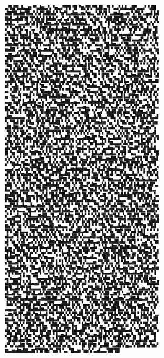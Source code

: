 ▃▜▟▜▃▙▃▆▝▚▟▆▃▚▝▅▃▞▜▜▝▉▝▇▞▛▞▜▟▊▃▜▝▃▞▟▟▃▟▛▃▃▞▝▟▉▟▇▜▙▟▆▜▙▞▞▟▜▟▉▟▞▝▅▜▃▟▅▃▅▞▆▃▝▟▚▜▝▃▆▟▄▃▅▝▞▜▞▃▄▟▐▟▇▟▃▟▟▛▇▝▛▟▞▟▐▟▟▞▃▞▃▞▄▜▙▟▄▝▄▜▅▝▝▟▉▟█▜▙▞▄▜▙▜▙▞▝▝▟▟▟▃▝▃▃▟▞▟▐▜▛▟▆▃▟▞▅▟▅▜▟▟▅▟▃▝▊▝▊▝▐▝▜▟▛▜▞▟▃▞▄▝▚▞▞▝▞▝▅▜▜▞▃▝▃▝▐▜▛▟▅▟▄▟▆▟▄▃▛▃▙▟▊▃▟▝▆▝▄▜▟▞▛▝▅▜▛▞▚▟▄▝▊▞▙▟▃▜▄▟▐▝▅▞▚▝▛▛▐▞▟▝▛▝█▞▃▟▛▟▟▞▙▜▚▜▄▞▄▃▄▟▞▃▃▟▛▛▐▛▇▝█▟▝▜▜▜▄▜▅▝▞▜▃▜▝▜▜▟█▟▅▞▝▝▆▟▉▝▟▝▐▟▊▝▇▟▊▃▃▟▚▟▝▞▛▟▅▟▅▜▟▃▆▝▉▜▚▃▟▜▝▝▇▃▙▟█▞▜▝▄▞▚▃▄▝█▟▅▃▞▝█▃▟▞▙▃▚▝▃▜▅▟▇▝▃▟▄▞▅▞▄▃▆▟▄▝▅▝▊▟▝▟▅▝▝▝▃▃▆▞▞▜▝▝▛▞▞▟▊▟▊▞▅▃▅▝▅▃▆▃▟▞▄▜▜▟▊▟▄▃▃▞▆▝▜▟▚▟▞▜▜▃▚▞▃▝▊▟▊▃▞▞▄▞▝▜▟▜▝▝▃▝▚▝▟▜▚▃▄▞▙▝▊▝▄▟▛▝▐▝▞▝▝▜▚▞▆▝▟▜▜▝▇▞▅▜▛▟▅▃▝▜▜▟▊▃▜▝▆▜▚▜▅▝▊▞▛▝▉▞▅▟▜▝▚▟█▜▚▟▄▟▞▟▅▟▐▜▃▝▚▝▇▜▃▝█▝▅▝▐▜▝▝▝▞▜▝▆▞▟▟▉▟▉▝▆▞▃▞▞▜▄▜▃▞▜▃▟▃▃▝█▞▄▝▚▜▛▃▅▞▝▞▜▟▃▜▚▟▅▟▐▜▞▞▟▞▙▃▟▟▜▃▚▝▊▟▄▞▜▜▜▝▅▃▅▞▃▟▉▝█▝▐▛▇▝▃▝▚▞▙▟▆▟▛▞▆▟▝▟▄▟█▞▙▟▐▞▙▃▛▟▟▞▆▟▊▃▛▃▛▃▚▞▟▝▊▃▝▃▚▝▉▞▜▟▐▃▝▟▉▞▙▃▆▃▆▟▝▃▙▝▜▃▃▛▐▝▆▃▝▞▙▟▞▝▚▝▜▜▅▝▇▟▅▃▜▟▆▃▛▟▃▞▆▜▝▞▜▞▄▝▅▃▝▟▛▞▝▝▚▞▜▝▇▃▄▛▇▞▝▝▜▟▅▃▝▞▆▃▄▞▙▃▝▞▅▜▄▜▜▝▅▜▟▜▛▟▚▞▄▝▆▃▜▝▜▟▝▝▉▟█▜▟▟█▟▇▃▛▞▚▃▆▝▅▝▞▜▄▝▊▃▙▟▐▃▛▛▇▝▝▝▟▝▞▃▃▜▄▛▐▃▟▟▞▃▚▝▃▞▙▃▙▟▉▃▄▃▚▜▚▟▅▟▟▜▙▃▛▞▛▝█▟▊▞▆▝▚▝▅▜▄▜▄▝▐▞▜▃▚▛▇▟▝▞▃▃▜▜▚▞▟▝▃▃▄▃▝▝▟▟▉▃▚▃▛▃▜▃▞▞▛▃▆▜▙▜▃▜▚▞▙▜▝▛▇▞▙▝▊▟▉▜▛▟▇▜▄▞▃▞▅▟▛▝▞▃▞▝▟▟▊▟▛▟▅▝▉▟▆▃▞▟▊▟▇▃▃▃▃▝▛▛▐▞▄▞▙▜▚▃▛▜▞▝▄▝▄▝█▃▟▞▙▃▞▜▙▝▞▝▅▞▅▜▜▟▟▜▃▟▚▝▜▟▐▛▐▜▄▝▛▟▞▜▟▟█▝▝▞▃▝▇▞▟▜▞▜▅▟▅▝▄▝▐▝▇▞▄▟▝▝█▞▆▜▅▟▊▟▇▃▞▝▆▃▞▟▜▃▞▝▆▞▟▟▇▃▛▝▟▝█▞▙▞▞▃▚▟▞▝▅▃▃▞▆▝▉▃▆▞▚▝▉▞▞▝█▞▃▝▊▟▞▟▛▜▜▜▝▝▊▞▞▞▛▞▞▃▝▜▚▝▆▃▝▞▞▞▙▝▆▟▃▟▜▃▟▞▛▝█▞▚▟▇▞▚▜▛▞▛▝▄▃▙▟▉▃▝▃▃▟▆▟▛▝▆▃▚▃▙▟▞▝▊▟▝▝▐▃▚▟▚▜▟▜▞▟▞▟▝▝▐▜▚▟▛▃▚▟▝▃▙▞▞▝▟▝▄▝▅▜▃▟▞▝▇▃▃▞▟▞▅▝▜▟▅▜▚▝▟▞▆▛▇▝▟▝▛▝▚▛▐▜▚▃▙▟▚▝▛▝▆▟▃▜▃▞▄▝▃▟▆▞▜▝▇▝▆▟▛▝▟▜▟▟▉▝▅▝▜▜▄▝▇▛▇▞▞▞▚▟▝▃▙▟▟▝▛▝▃▝▐▟▃▟▜▃▟▃▚▜▜▝▚▃▝▝▜▟▚▝█▞▞▝▞▞▝▃▜▃▄▟▆▝▜▝▞▝▄▝▊▟▇▝▄▃▛▞▜▟█▃▅▟▇▞▆▜▄▃▅▜▜▝█▝▇▟▞▝▇▟▃▜▅▞▙▛▇▜▅▜▞▞▞▜▙▞▙▟▝▟▛▟▜▜▝▃▞▞▛▝▄▛▇▜▟▜▛▟▃▞▛▜▃▃▞▃▞▞▆▞▛▜▙▟▜▃▛▜▟▛▐▃▆▟▆▟▆▃▚▝▟▃▛▟▅▟▄▃▛▝█▝▐▜▚▝▛▃▞▟▜▟▐▞▅▟▅▞▙▜▄▝▚▟▜▜▃▟▆▝▟▞▜▃▟▝▆▞▟▝▊▟▝▃▛▟▄▃▙▞▄▝▐▜▞▟▞▞▙▝▊▝█▟▝▜▄▝▉▜▄▃▟▛▇▝▟▜▅▞▟▝▝▜▙▝▛▜▅▃▃▞▄▛▇▞▅▃▙▃▙▃▞▟▇▝▞▝▟▝▐▜▚▟▚▟▇▟▟▞▝▟█▝▞▝▉▃▛▟▆▃▞▟▐▞▙▟▜▟▝▟▐▟▄▟▞▟▛▃▙▞▄▞▚▟▟▞▙▝▜▟▜▝▃▟▜▜▄▝▟▝▞▜▅▝▆▟▝▞▙▞▆▞▞▜▝▜▛▟▞▝▊▝▉▃▅▟█▜▟▝▜▃▃▜▃▞▟▝█▟▞▜▙▟▆▜▜▝█▞▛▝▛▃▆▝▚▝▜▟▟▟▅▜▜▜▙▜▅▝▃▛▇▟▟▝▊▟▉▝▐▝▛▟▆▜▞▟█▝▟▟▉▃▟▜▅▟▄▝▅▟▚▟▝▟▃▃▝▜▃▝▛▞▛▞▟▃▄▟▜▟▄▟▄▃▙▃▅▟▞▜▄▜▙▞▆▜▝▝▜▞▄▞▃▝▜▃▞▟▚▟▞▜▙▃▜▝▉▃▆▜▙▜▅▞▚▜▚▃▃▝█▃▞▟▜▞▟▜▄▟▐▟▅▃▜▞▅▜▚▝▉▞▝▜▅▜▚▛▇▞▟▟▊▛▇▃▚▟▊▞▞▝▃▟▄▝▛▟▃▃▆▟█▃▜▃▞▛▐▟▅▝▜▟▞▝▝▞▟▝▉▞▅▜▟▃▚▝▊▟▜▝▜▟▚▞▅▞▜▜▄▟▝▟▜▜▜▞▞▞▜▞▝▞▚▜▙▞▞▛▐▞▟▜▟▞▜▝▉▜▄▝▛▜▝▜▛▜▛▝▝▟▇▟▇▞▛▝▆▝▞▟▇▃▅▜▅▟▊▃▆▃▃▝▟▝▄▞▟▟▝▝▝▜▙▝▆▃▟▟▆▟▞▞▛▛▇▝▜▟▜▜▝▟▜▃▃▝▇▜▃▜▜▞▛▞▅▝▝▝▚▟█▃▟▞▚▞▆▜▝▞▙▝▇▛▐▜▚▟▐▟▐▝▝▝▝▟▃▞▜▝█▞▟▟▄▜▙▟▞▞▙▝▛▟▛▟█▞▞▃▃▟▊▃▄▜▄▟▊▃▝▟▚▟▟▝▝▜▅▟▆▜▟▝▅▝▞▟▝▃▞▞▞▞▞▟▆▞▆▟▟▟▜▞▄▞▄▟▆▃▄▜▟▞▙▟▊▟▄▝▇▜▝▝▃▞▚▝▆▞▃▝█▞▛▜▙▟▅▜▙▃▟▜▝▜▞▝▆▃▚▞▚▟▞▃▙▝▝▟▃▟▆▞▆▟▆▟▇▞▞▜▙▞▅▜▜▟▝▜▜▃▚▞▞▝▄▞▄▞▛▝▐▃▟▝▅▟▊▜▛▝▚▃▛▟▟▝▉▟▉▜▙▝▃▝█▜▅▟▝▟█▟▆▜▚▞▜▟▃▃▛▞▅▃▃▝▝▝▄▜▚▞▙▞▅▃▟▃▝▝▉▛▐▟▐▜▅▜▚▛▐▃▚▛▇▝▊▞▆▃▟▜▚▝▝▞▙▝▆▞▄▛▐▝▐▝▞▟▆▝▊▞▃▃▅▝▜▞▛▃▝▟▝▟▅▃▅▝▜▃▛▃▆▞▃▜▅▟▟▜▙▝▇▃▄▜▚▜▛▟▜▞▞▜▙▞▆▟▃▞▟▟▛▛▐▟▝▞▟▃▅▞▅▞▚▜▄▟▃▟▅▞▛▛▇▃▚▝▝▃▅▜▝▃▚▟▝▞▛▝▇▝▟▃▞▞▜▝▅▃▜▃▃▟▚▝▅▜▙▃▟▃▅▜▟▝▐▃▚▃▃▟▝▝▊▝▜▃▃▃▙▞▆▟▉▞▃▞▚▃▃▛▐▟▃▜▞▟▅▝▛▃▅▜▝▟▐▟▛▟▊▟▅▟▄▟▉▟▝▞▟▃▄▛▇▜▟▝▊▟▐▟▃▝▉▟▚▟▝▝▚▝▜▞▅▟▜▞▆▟▅▞▟▞▝▝▜▟▇▟▉▜▃▟▞▛▐▜▃▃▃▜▛▃▅▟▆▜▞▝▐▟▚▝▄▞▜▟█▟▐▟▆▜▙▟▝▝▆▜▞▃▅▃▞▞▆▟▃▟▜▃▝▜▛▟▃▟▞▟▉▞▜▞▚▃▙▞▞▟▞▝▟▜▃▝▞▟▊▃▆▜▝▃▅▜▟▟▛▟▚▜▚▜▅▟▇▜▄▟▄▟▊▃▅▟▇▟▇▃▙▞▜▟▇▟▃▝█▜▟▃▚▟▉▞▄▟▆▞▃▟▇▟▄▃▅▝▛▟▐▟▞▞▜▟▅▟▚▟▊▃▅▜▜▃▃▟█▟▐▞▙▝▃▃▚▜▙▜▟▞▛▟█▝▛▟▟▝▚▃▅▝▛▜▞▃▄▃▞▜▟▝▉▟▆▟▆▃▚▜▟▝▛▞▆▞▞▝▄▜▞▞▃▞▃▜▅▟▉▜▃▞▞▜▜▝▜▟▇▝▞▃▆▞▙▜▚▟▊▞▆▟▄▟▝▜▝▜▛▞▞▞▛▟█▝▛▟▜▃▅▛▐▜▟▞▛▟▜▞▜▝▐▟▞▟▝▃▆▃▙▝▟▃▜▟▄▜▙▝▐▟▆▃▛▝▊▃▞▛▇▝▛▟▐▝▊▝▟▃▛▟▅▞▆▞▚▟█▞▝▜▝▟▉▜▄▞▜▞▞▝█▟▚▟▜▃▝▟▇▞▅▟▞▜▃▝▐▟▆▜▟▞▃▝▚▝▛▟▄▞▄▝▞▝▞▝▉▞▄▞▟▞▃▜▅▝▟▜▅▟▐▟▛▃▚▟▟▃▛▛▐▟▃▟▛▝▄▝▄▜▜▃▆▜▙▟▇▃▟▝▅▜▜▟▟▞▚▞▜▃▛▜▞▞▅▝▃▞▙▟▛▝▐▃▅▟▃▞▜▞▛▝▆▃▅▟▊▟▞▞▃▟▜▃▆▞▄▝▛▝▃▝▜▝▉▟▊▟▅▜▅▝▄▜▚▝▉▝▞▟█▞▜▞▙▝▆▞▚▟▟▝▊▜▝▃▜▟▛▞▞▃▛▃▙▟▛▃▟▞▚▞▃▟▇▝▇▞▃▞▚▝▅▜▟▟▚▞▄▝▝▝▐▛▐▛▇▝▄▟▉▝▃▟▛▞▄▃▚▜▙▟▚▞▆▞▆▃▅▟▆▟▇▃▆▜▜▛▇▞▚▟▜▝▃▝█▃▅▝▅▞▞▃▟▃▃▜▉▜▉
